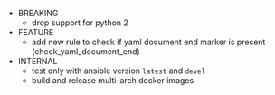 * BREAKING
  * drop support for python 2
* FEATURE
  * add new rule to check if yaml document end marker is present (check_yaml_document_end)
* INTERNAL
  * test only with ansible version `latest` and `devel`
  * build and release multi-arch docker images
